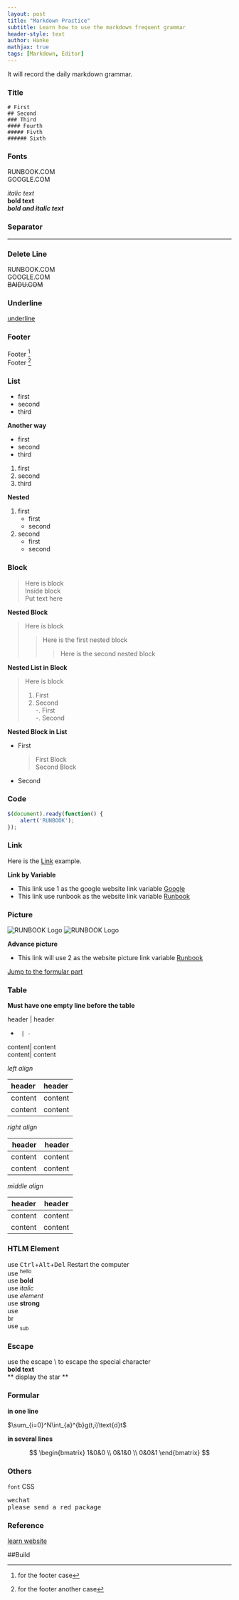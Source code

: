 ```yaml
---
layout: post
title: "Markdown Practice"
subtitle: Learn how to use the markdown frequent grammar
header-style: text
author: Hanke
mathjax: true
tags: [Markdown, Editor]
---
```


It will record the daily markdown grammar.

### Title
```text
# First
## Second
### Third
#### Fourth
##### Fivth
###### Sixth
```

### Fonts
RUNBOOK.COM  
GOOGLE.COM

*italic text*  
**bold text**  
***bold and italic text*** 

### Separator
----

### Delete Line
RUNBOOK.COM  
GOOGLE.COM  
~~BAIDU.COM~~

### Underline
<u>underline</u>

### Footer
Footer [^example]  
Footer [^another]

[^example]: for the footer case
[^another]: for the footer another case

### List
* first
* second
* third

**Another way**
- first
- second
- third

1. first
2. second
3. third

**Nested**
1. first
    * first
    * second
2. second
    - first
    - second

### Block
> Here is block  
> Inside block  
> Put text here  

**Nested Block**
> Here is block
>> Here is the first nested block
>>> Here is the second nested block


**Nested List in Block**
> Here is block
> 1. First
> 2. Second  
> -. First  
> -. Second  

**Nested Block in List**
* First
    > First Block  
    > Second Block
* Second

### Code
```javascript
$(document).ready(function() {
    alert('RUNBOOK');
});
```

### Link
Here is the [Link](https://www.runoob.com/markdown/md-tutorial.html) example.

**Link by Variable**  
- This link use 1 as the google website link variable [Google][1]  
- This link use runbook as the website link variable [Runbook][runbook]   

### Picture
![RUNBOOK Logo](http://static.runoob.com/images/runoob-logo.png)
![RUNBOOK Logo](http://static.runoob.com/images/runoob-logo.png "RUNBOOK")

**Advance picture**  
- This link will use 2 as the website picture link variable [Runbook][2]

[Jump to the formular part](#formular)

### Table
**Must have one empty line before the table**

 header | header
 -      | -          
 content| content   
 content| content   

*left align*  

 header | header
 :-     | :-          
 content| content   
 content| content   

*right align*  

 header | header
 -:     | -:          
 content| content   
 content| content   

*middle align*  

 header | header
 :-:    | :-:          
 content| content   
 content| content   


### HTLM Element
use <kbd>Ctrl</kbd>+<kbd>Alt</kbd>+<kbd>Del</kbd> Restart the computer  
use <sup> hello </sup>  
use <b> bold </b>   
use <i> italic </i>  
use <em>element</em>  
use <strong>strong</strong>  
use <br>br   
use <sub>sub</sub>  


### Escape
use the escape \\ to escape the special character  
**bold text**  
\*\* display the star \*\*  


### Formular
**in one line**  
  
$\sum_{i=0}^N\int_{a}^{b}g(t,i)\text{d}t$  


**in several lines**  

$$
\begin{bmatrix}
1&0&0 \\
0&1&0 \\
0&0&1
\end{bmatrix}
$$

### Others
`font` CSS

<pre>
wechat
please send a red package
</pre>

### Reference
[learn website](https://www.runoob.com/markdown/md-tutorial.html)

<p id = "build">##Build</p>

[1]: http://www.google.com/
[runbook]: http://www.runbook.com/ 
[2]: http://static.runoob.com/images/runoob-logo.png



